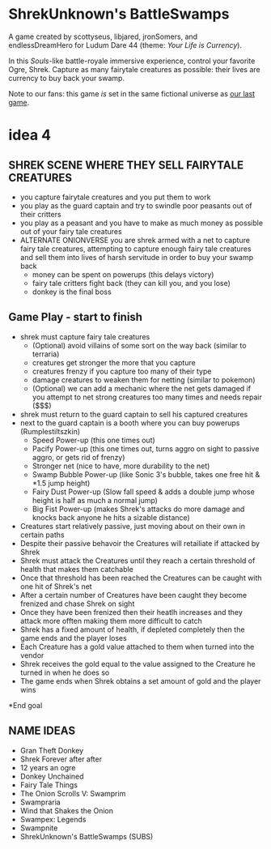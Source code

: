 # ShrekUnknown's BattleSwamps

A game created by scottyseus, libjared, jronSomers, and endlessDreamHero for Ludum Dare 44 (theme: _Your Life is Currency_).

In this _Souls_-like battle-royale immersive experience, control your favorite Ogre, Shrek. Capture as many fairytale creatures as possible: their lives are currency to buy back your swamp.

Note to our fans: this game _is_ set in the same fictional universe as [our last game](https://scottyseus.github.io/due-process/).

# idea 4
## SHREK SCENE WHERE THEY SELL FAIRYTALE CREATURES

* you capture fairytale creatures and you put them to work
* you play as the guard captain and try to swindle poor peasants out of their critters
* you play as a peasant and you have to make as much money as possible out of your fairy tale creatures
* ALTERNATE ONIONVERSE you are shrek armed with a net to capture fairy tale creatures, attempting to capture enough fairy tale creatures and sell them into lives of harsh servitude in order to buy your swamp back
    * money can be spent on powerups (this delays victory)
    * fairy tale critters fight back (they can kill you, and you lose)
    * donkey is the final boss

## Game Play - start to finish

* shrek must capture fairy tale creatures
    * (Optional) avoid villains of some sort on the way back (similar to terraria)
    * creatures get stronger the more that you capture
    * creatures frenzy if you capture too many of their type
    * damage creatures to weaken them for netting (similar to pokemon)
    * (Optional) we can add a mechanic where the net gets damaged if you attempt to net strong creatures too many times and needs repair ($$$)
* shrek must return to the guard captain to sell his captured creatures
* next to the guard captain is a booth where you can buy powerups (Rumplestiltszkin)
    * Speed Power-up (this one times out)
    * Pacify Power-up (this one times out, turns aggro on sight to passive aggro, or gets rid of frenzy)
    * Stronger net (nice to have, more durability to the net)
    * Swamp Bubble Power-up (like Sonic 3's bubble, takes one free hit & *1.5 jump height)
    * Fairy Dust Power-up (Slow fall speed & adds a double jump whose height is half as much a          normal jump)
    * Big Fist Power-up (makes Shrek's attacks do more damage and knocks back anyone he hits a sizable distance)
* Creatures start relatively passive, just moving about on their own in certain paths
* Despite their passive behavoir the Creatures will retailiate if attacked by Shrek
* Shrek must attack the Creatures until they reach a certain threshold of health that makes them   catchable
* Once that threshold has been reached the Creatures can be caught with one hit of Shrek's net
* After a certain number of Creatures have been caught they become frenized and chase Shrek on sight
* Once they have been frenized then their heatlh increases and they attack more offten making them more difficult to catch
* Shrek has a fixed amount of health, if depleted completely then the game ends and the player loses
* Each Creature has a gold value attached to them when turned into the vendor 
* Shrek receives the gold equal to the value assigned to the Creature he turned in when he does so
* The game ends when Shrek obtains a set amount of gold and the player wins

*End goal


## NAME IDEAS

* Gran Theft Donkey
* Shrek Forever after after
* 12 years an ogre
* Donkey Unchained
* Fairy Tale Things
* The Onion Scrolls V: Swamprim
* Swampraria
* Wind that Shakes the Onion
* Swampex: Legends
* Swampnite
* ShrekUnknown's BattleSwamps (SUBS)